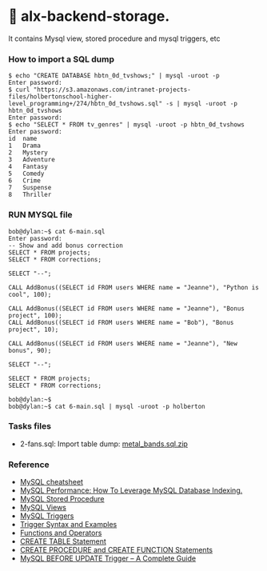 # 📖 alx-backend-storage.
It contains Mysql view, stored procedure and mysql triggers, etc

### How to import a SQL dump
```
$ echo "CREATE DATABASE hbtn_0d_tvshows;" | mysql -uroot -p
Enter password: 
$ curl "https://s3.amazonaws.com/intranet-projects-files/holbertonschool-higher-level_programming+/274/hbtn_0d_tvshows.sql" -s | mysql -uroot -p hbtn_0d_tvshows
Enter password: 
$ echo "SELECT * FROM tv_genres" | mysql -uroot -p hbtn_0d_tvshows
Enter password: 
id  name
1   Drama
2   Mystery
3   Adventure
4   Fantasy
5   Comedy
6   Crime
7   Suspense
8   Thriller
```
### RUN MYSQL file
```
bob@dylan:~$ cat 6-main.sql
Enter password: 
-- Show and add bonus correction
SELECT * FROM projects;
SELECT * FROM corrections;

SELECT "--";

CALL AddBonus((SELECT id FROM users WHERE name = "Jeanne"), "Python is cool", 100);

CALL AddBonus((SELECT id FROM users WHERE name = "Jeanne"), "Bonus project", 100);
CALL AddBonus((SELECT id FROM users WHERE name = "Bob"), "Bonus project", 10);

CALL AddBonus((SELECT id FROM users WHERE name = "Jeanne"), "New bonus", 90);

SELECT "--";

SELECT * FROM projects;
SELECT * FROM corrections;

bob@dylan:~$ 
bob@dylan:~$ cat 6-main.sql | mysql -uroot -p holberton 
```
### Tasks files
- 2-fans.sql: Import table dump: [metal_bands.sql.zip](https://github.com/faustine-van/alx-backend-storage/blob/master/0x00-MySQL_Advanced/dump_sql_files/metal_bands.sql)
### Reference

- [MySQL cheatsheet](https://devhints.io/mysql?utm_campaign=ALX%20-%202023%20-%20SE%20Cohort%2013&utm_medium=email&_hsmi=81332650&_hsenc=p2ANqtz--BHD76ZQc9Rx9p3knO0x8PSKxVHSFpxWD1lXgScRTzZuTQ0qbDIPsD710X4CaIMxMl4K3MnfvEw0Chl8jZ6YNVLCMeVF0O_lXDA_DdQ5svkEnbBJM&utm_content=81332650&utm_source=hs_email)
- [MySQL Performance: How To Leverage MySQL Database Indexing.](https://www.liquidweb.com/kb/mysql-optimization-how-to-leverage-mysql-database-indexing/?utm_campaign=ALX%20-%202023%20-%20SE%20Cohort%2013&utm_medium=email&_hsmi=81332650&_hsenc=p2ANqtz-8iHaGRBvYtRET1JHNU9BBuxvQvbj9L14xpr2kQzViaLIiTpi1flJvaDpnZSqIoGYEUwN4X2f0oQJkk_ld1ghCSY3zkPS5LFsgijz2Fg5NjsQTDeCU&utm_content=81332650&utm_source=hs_email)
- [ MySQL Stored Procedure](https://www.w3resource.com/mysql/mysql-procedure.php?utm_campaign=ALX%20-%202023%20-%20SE%20Cohort%2013&utm_medium=email&_hsmi=81332650&_hsenc=p2ANqtz-9cSF7w5sFF2_wgMjlXvELtcHw8RuzM7ygMukt55nvsHCBdiBBy167WicwcR6FaryTQDNFWuL9ruBHTsQ48zrmLvg8tKvf3xG8NqKdZsgdAHgIyh7k&utm_content=81332650&utm_source=hs_email#google_vignette)
- [MySQL Views](https://www.w3resource.com/mysql/mysql-views.php?utm_campaign=ALX%20-%202023%20-%20SE%20Cohort%2013&utm_medium=email&_hsmi=81332650&_hsenc=p2ANqtz-_1XmezMoPiVNVqcHi_BVzIeARcsvvCsJdLT-sQ_URL5opIZY--DYYPj4gX5i75_UMrsFgBLoa0_QyITtiF2udEundjWksIKI7ge07SQCbVsJcJMXg&utm_content=81332650&utm_source=hs_email#google_vignette)
- [MySQL Triggers](https://www.w3resource.com/mysql/mysql-triggers.php#google_vignette)
- [Trigger Syntax and Examples](https://dev.mysql.com/doc/refman/5.7/en/trigger-syntax.html)
- [Functions and Operators](https://dev.mysql.com/doc/refman/5.7/en/functions.html)
- [CREATE TABLE Statement](https://dev.mysql.com/doc/refman/5.7/en/create-table.html)
- [CREATE PROCEDURE and CREATE FUNCTION Statements](https://dev.mysql.com/doc/refman/5.7/en/create-procedure.html)
- [MySQL BEFORE UPDATE Trigger – A Complete Guide](https://mysqlcode.com/mysql-before-update-trigger/)
